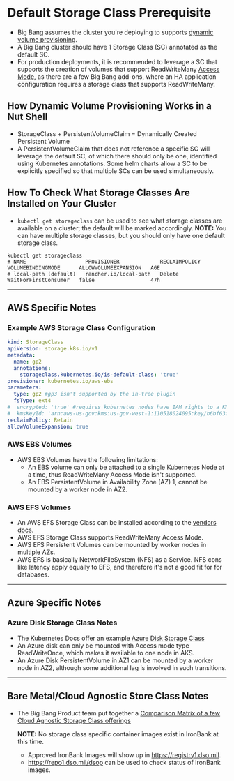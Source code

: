 # Default Storage Class Prerequisite

* Big Bang assumes the cluster you're deploying to supports [dynamic volume provisioning](https://kubernetes.io/docs/concepts/storage/dynamic-provisioning/).
* A Big Bang cluster should have 1 Storage Class (SC) annotated as the default SC.
* For production deployments, it is recommended to leverage a SC that supports the creation of volumes that support ReadWriteMany [Access Mode](https://kubernetes.io/docs/concepts/storage/persistent-volumes/#access-modes), as there are a few Big Bang add-ons, where an HA application configuration requires a storage class that supports ReadWriteMany.

## How Dynamic Volume Provisioning Works in a Nut Shell

* StorageClass + PersistentVolumeClaim = Dynamically Created Persistent Volume
* A PersistentVolumeClaim that does not reference a specific SC will leverage the default SC, of which there should only be one, identified using Kubernetes annotations. Some helm charts allow a SC to be explicitly specified so that multiple SCs can be used simultaneously.

## How To Check What Storage Classes Are Installed on Your Cluster

* `kubectl get storageclass` can be used to see what storage classes are available on a cluster; the default will be marked accordingly.
**NOTE:** You can have multiple storage classes, but you should only have one default storage class.

```shell
kubectl get storageclass
# NAME                   PROVISIONER             RECLAIMPOLICY   VOLUMEBINDINGMODE      ALLOWVOLUMEEXPANSION   AGE
# local-path (default)   rancher.io/local-path   Delete          WaitForFirstConsumer   false                  47h
```

------------------------------------------------------

## AWS Specific Notes

### Example AWS Storage Class Configuration

```yaml
kind: StorageClass
apiVersion: storage.k8s.io/v1
metadata:
  name: gp2
  annotations:
    storageclass.kubernetes.io/is-default-class: 'true'
provisioner: kubernetes.io/aws-ebs
parameters:
  type: gp2 #gp3 isn't supported by the in-tree plugin
  fsType: ext4
#  encrypted: 'true' #requires kubernetes nodes have IAM rights to a KMS key
#  kmsKeyId: 'arn:aws-us-gov:kms:us-gov-west-1:110518024095:key/b6bf63f0-dc65-49b4-acb9-528308195fd6'
reclaimPolicy: Retain
allowVolumeExpansion: true
```

### AWS EBS Volumes

* AWS EBS Volumes have the following limitations:
  * An EBS volume can only be attached to a single Kubernetes Node at a time, thus ReadWriteMany Access Mode isn't supported.
  * An EBS PersistentVolume in Availability Zone (AZ) 1, cannot be mounted by a worker node in AZ2.

### AWS EFS Volumes

* An AWS EFS Storage Class can be installed according to the [vendors docs](https://github.com/kubernetes-sigs/aws-efs-csi-driver#installation).
* AWS EFS Storage Class supports ReadWriteMany Access Mode.
* AWS EFS Persistent Volumes can be mounted by worker nodes in multiple AZs.
* AWS EFS is basically NetworkFileSystem (NFS) as a Service. NFS cons like latency apply equally to EFS, and therefore it's not a good fit for for databases.  

------------------------------------------------------

## Azure Specific Notes

### Azure Disk Storage Class Notes

* The Kubernetes Docs offer an example [Azure Disk Storage Class](https://kubernetes.io/docs/concepts/storage/storage-classes/#azure-disk)
* An Azure disk can only be mounted with Access mode type ReadWriteOnce, which makes it available to one node in AKS.
* An Azure Disk PersistentVolume in AZ1 can be mounted by a worker node in AZ2, although some additional lag is involved in such transitions.

------------------------------------------------------

## Bare Metal/Cloud Agnostic Store Class Notes

* The Big Bang Product team put together a [Comparison Matrix of a few Cloud Agnostic Storage Class offerings](../developer/k8s-storage.md#kubernetes-storage-options)

  **NOTE:** No storage class specific container images exist in IronBank at this time.
  * Approved IronBank Images will show up in <https://registry1.dso.mil>.
  * <https://repo1.dso.mil/dsop> can be used to check status of IronBank images.
